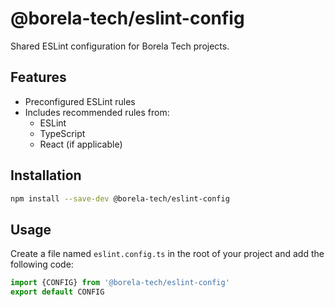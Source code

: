 # @borela-tech/eslint-config

Shared ESLint configuration for Borela Tech projects.

## Features

- Preconfigured ESLint rules
- Includes recommended rules from:
    - ESLint
    - TypeScript
    - React (if applicable)

## Installation

```bash
npm install --save-dev @borela-tech/eslint-config
```

## Usage

Create a file named `eslint.config.ts` in the root of your project and add the 
following code:

```typescript
import {CONFIG} from '@borela-tech/eslint-config'
export default CONFIG
```
